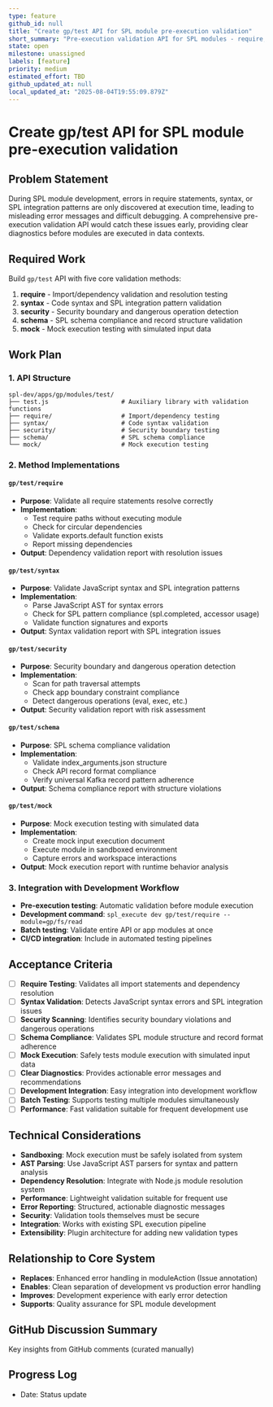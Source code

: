```yaml
---
type: feature
github_id: null
title: "Create gp/test API for SPL module pre-execution validation"
short_summary: "Pre-execution validation API for SPL modules - require, syntax, security, schema tests"
state: open
milestone: unassigned
labels: [feature]
priority: medium
estimated_effort: TBD
github_updated_at: null
local_updated_at: "2025-08-04T19:55:09.879Z"
---
```


# Create gp/test API for SPL module pre-execution validation

## Problem Statement
During SPL module development, errors in require statements, syntax, or SPL integration patterns are only discovered at execution time, leading to misleading error messages and difficult debugging. A comprehensive pre-execution validation API would catch these issues early, providing clear diagnostics before modules are executed in data contexts.

## Required Work
Build `gp/test` API with five core validation methods:
1. **require** - Import/dependency validation and resolution testing
2. **syntax** - Code syntax and SPL integration pattern validation  
3. **security** - Security boundary and dangerous operation detection
4. **schema** - SPL schema compliance and record structure validation
5. **mock** - Mock execution testing with simulated input data

## Work Plan

### **1. API Structure**
```
spl-dev/apps/gp/modules/test/
├── test.js                    # Auxiliary library with validation functions
├── require/                   # Import/dependency testing
├── syntax/                    # Code syntax validation
├── security/                  # Security boundary testing
├── schema/                    # SPL schema compliance
└── mock/                      # Mock execution testing
```

### **2. Method Implementations**

#### **`gp/test/require`**
- **Purpose**: Validate all require statements resolve correctly
- **Implementation**: 
  - Test require paths without executing module
  - Check for circular dependencies
  - Validate exports.default function exists
  - Report missing dependencies
- **Output**: Dependency validation report with resolution issues

#### **`gp/test/syntax`**
- **Purpose**: Validate JavaScript syntax and SPL integration patterns
- **Implementation**:
  - Parse JavaScript AST for syntax errors
  - Check for SPL pattern compliance (spl.completed, accessor usage)
  - Validate function signatures and exports
- **Output**: Syntax validation report with SPL integration issues

#### **`gp/test/security`**
- **Purpose**: Security boundary and dangerous operation detection
- **Implementation**:
  - Scan for path traversal attempts
  - Check app boundary constraint compliance
  - Detect dangerous operations (eval, exec, etc.)
- **Output**: Security validation report with risk assessment

#### **`gp/test/schema`**
- **Purpose**: SPL schema compliance validation
- **Implementation**:
  - Validate index_arguments.json structure
  - Check API record format compliance
  - Verify universal Kafka record pattern adherence
- **Output**: Schema compliance report with structure violations

#### **`gp/test/mock`**
- **Purpose**: Mock execution testing with simulated data
- **Implementation**:
  - Create mock input execution document
  - Execute module in sandboxed environment
  - Capture errors and workspace interactions
- **Output**: Mock execution report with runtime behavior analysis

### **3. Integration with Development Workflow**
- **Pre-execution testing**: Automatic validation before module execution
- **Development command**: `spl_execute dev gp/test/require --module=gp/fs/read`
- **Batch testing**: Validate entire API or app modules at once
- **CI/CD integration**: Include in automated testing pipelines

## Acceptance Criteria
- [ ] **Require Testing**: Validates all import statements and dependency resolution
- [ ] **Syntax Validation**: Detects JavaScript syntax errors and SPL integration issues
- [ ] **Security Scanning**: Identifies security boundary violations and dangerous operations
- [ ] **Schema Compliance**: Validates SPL module structure and record format adherence
- [ ] **Mock Execution**: Safely tests module execution with simulated input data
- [ ] **Clear Diagnostics**: Provides actionable error messages and recommendations
- [ ] **Development Integration**: Easy integration into development workflow
- [ ] **Batch Testing**: Supports testing multiple modules simultaneously
- [ ] **Performance**: Fast validation suitable for frequent development use

## Technical Considerations
- **Sandboxing**: Mock execution must be safely isolated from system
- **AST Parsing**: Use JavaScript AST parsers for syntax and pattern analysis
- **Dependency Resolution**: Integrate with Node.js module resolution system
- **Performance**: Lightweight validation suitable for frequent use
- **Error Reporting**: Structured, actionable diagnostic messages
- **Security**: Validation tools themselves must be secure
- **Integration**: Works with existing SPL execution pipeline
- **Extensibility**: Plugin architecture for adding new validation types

## Relationship to Core System
- **Replaces**: Enhanced error handling in moduleAction (Issue annotation)
- **Enables**: Clean separation of development vs production error handling
- **Improves**: Development experience with early error detection
- **Supports**: Quality assurance for SPL module development

## GitHub Discussion Summary
Key insights from GitHub comments (curated manually)

## Progress Log
- Date: Status update